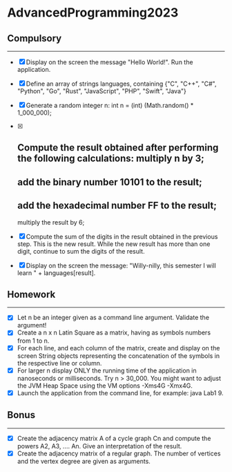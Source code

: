 # AdvancedProgramming2023 
## Compulsory

------

   
  - [x] Display on the screen the message "Hello World!". Run the application. 
  
  - [x] Define an array of strings languages, containing {"C", "C++", "C#", "Python", "Go", "Rust", "JavaScript", "PHP", "Swift", "Java"}
  - [x] Generate a random integer n: int n = (int) (Math.random() * 1_000_000);
  - [x] Compute the result obtained after performing the following calculations:
     multiply n by 3;
    - 
       add the binary number 10101 to the result;
    - 
       add the hexadecimal number FF to the result;
    - 
       multiply the result by 6;
  - [x] Compute the sum of the digits in the result obtained in the previous step. This is the new result. While the new result has more than one digit, continue to sum the digits of the result.
  - [x] Display on the screen the message: "Willy-nilly, this semester I will learn " + languages[result].
## Homework

------  
- [x] Let n be an integer given as a command line argument. Validate the argument!
- [x] Create a n x n Latin Square as a matrix, having as symbols numbers from 1 to n.
- [x] For each line, and each column of the matrix, create and display on the screen String objects representing the concatenation of the symbols in the respective line or column.
- [x] For larger n display ONLY the running time of the application in nanoseconds or milliseconds. Try n > 30_000. You might want to adjust the JVM Heap Space using the VM options -Xms4G -Xmx4G.
- [x] Launch the application from the command line, for example: java Lab1 9.
## Bonus

------  
- [x] Create the adjacency matrix A of a cycle graph Cn and compute the powers A2, A3, .... An. Give an interpretation of the result.
- [x]  Create the adjacency matrix of a regular graph. The number of vertices and the vertex degree are given as arguments.
